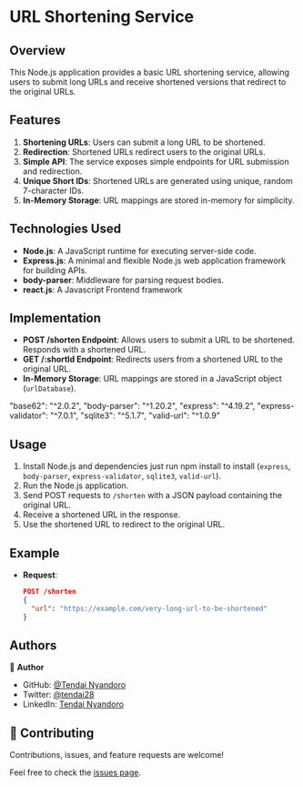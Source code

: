 # URL Shortening Service

## Overview

This Node.js application provides a basic URL shortening service, allowing users to submit long URLs and receive shortened versions that redirect to the original URLs.

## Features

1. **Shortening URLs**: Users can submit a long URL to be shortened.
2. **Redirection**: Shortened URLs redirect users to the original URLs.
3. **Simple API**: The service exposes simple endpoints for URL submission and redirection.
4. **Unique Short IDs**: Shortened URLs are generated using unique, random 7-character IDs.
5. **In-Memory Storage**: URL mappings are stored in-memory for simplicity.

## Technologies Used

- **Node.js**: A JavaScript runtime for executing server-side code.
- **Express.js**: A minimal and flexible Node.js web application framework for building APIs.
- **body-parser**: Middleware for parsing request bodies.
- **react.js**: A Javascript Frontend framework 

## Implementation

- **POST /shorten Endpoint**: Allows users to submit a URL to be shortened. Responds with a shortened URL.
- **GET /:shortId Endpoint**: Redirects users from a shortened URL to the original URL.
- **In-Memory Storage**: URL mappings are stored in a JavaScript object (`urlDatabase`).

"base62": "^2.0.2",
    "body-parser": "^1.20.2",
    "express": "^4.19.2",
    "express-validator": "^7.0.1",
    "sqlite3": "^5.1.7",
    "valid-url": "^1.0.9"

## Usage

1. Install Node.js and dependencies just run npm install to install (`express`, `body-parser`, `express-validator`, `sqlite3`, `valid-url`).
2. Run the Node.js application.
3. Send POST requests to `/shorten` with a JSON payload containing the original URL.
4. Receive a shortened URL in the response.
5. Use the shortened URL to redirect to the original URL.

## Example

- **Request**:

  ```json
  POST /shorten
  {
    "url": "https://example.com/very-long-url-to-be-shortened"
  }

## Authors

👤 **Author**

- GitHub: [@Tendai Nyandoro](https://github.com/tnyandoro)
- Twitter: [@tendai28](https://twitter.com/tendai28)
- LinkedIn: [Tendai Nyandoro](https://www.linkedin.com/in/tendai-nyandoro-a8060826/)

## 🤝 Contributing

Contributions, issues, and feature requests are welcome!

Feel free to check the [issues page](https://github.com/tnyandoro/url-shortener).

